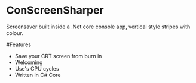 # ConScreenSharper
Screensaver built inside a .Net core console app, vertical style stripes with colour.

#Features
- Save your CRT screen from burn in
- Welcoming
- Use's CPU cycles
- Written in C# Core
